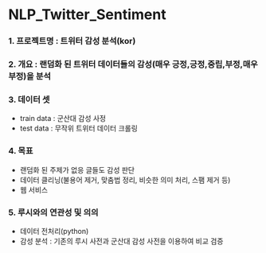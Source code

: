 # NLP_Twitter_Sentiment

<h3>1. 프로젝트명 : 트위터 감성 분석(kor)</h3>
 
<h3>2. 개요 : 랜덤화 된 트위터 데이터들의 감성(매우 긍정,긍정,중립,부정,매우 부정)을 분석</h3>

<h3>3. 데이터 셋</h3>

- train data : 군산대 감성 사정
- test data : 무작위 트위터 데이터 크롤링

<h3>4. 목표</h3>

- 랜덤화 된 주제가 없응 글들도 감성 판단
- 데이터 클리닝(불용어 제거, 맞춤법 정리, 비슷한 의미 처리, 스팸 제거 등)
- 웹 서비스

<h3>5. 루시와의 연관성 및 의의</h3>

- 데이터 전처리(python)
- 감성 분석 : 기존의 루시 사전과 군산대 감성 사전을 이용하여 비교 검증

